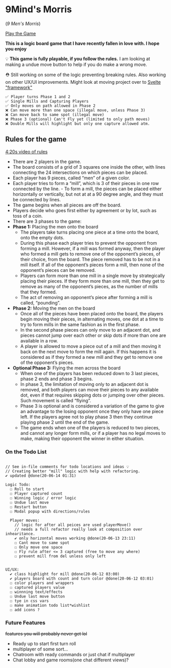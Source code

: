 # 9Mind's Morris

(_9 Men's Morris_)

[Play the Game](https://b1m1nd.github.io/NineMens/)

**This is a logic board game that I have recently fallen in love with. I hope you enjoy**

💡
**This game is fully playable, if you follow the rules.**
I am looking at making a undue move button to help if you do make a wrong move.

⛑ Still working on some of the logic preventing breaking rules. Also working on other UX/UI improvements. Might look at moving project over to [Svelte "framework"](https://svelte.dev/)

```
✅ Player turns Phase 1 and 2
✅ Single Mills and Capturing Players
✅ Only moves on path allowed in Phase 2
❌ Can move more than one space (illegal move, unless Phase 3)
❌ Can move back to same spot (illegal move)
❌ Phase 3 (optional) Can't Fly yet (limited to only path moves)
❌ Double Mills will highlight but only one capture allowed atm.
```

## Rules for the game

[4:20s video of rules](https://www.youtube.com/watch?v=zvbIKOHIkRE)

- There are 2 players in the game.
- The board consists of a grid of 3 squares one inside the other, with lines connecting the 24 intersections on which pieces can be placed.
- Each player has 9 pieces, called “men” of a given color.
- Each player tries to form a “mill”, which is 3 of their pieces in one row connected by the line. - To form a mill, the pieces can be placed either horizontally or vertically, but not at at a 90 degree angle, and they must be connected by lines.
- The game begins when all pieces are off the board.
- Players decide who goes first either by agreement or by lot, such as toss of a coin.
- There are 3 phases to the game:
- **Phase 1:** Placing the men onto the board
  - The players take turns placing one piece at a time onto the board, onto the empty dots.
  - During this phase each player tries to prevent the opponent from forming a mill. However, if a mill was formed anyway, then the player who formed a mill gets to remove one of the opponent’s pieces, of their choice, from the board. The piece removed has to be not in a mill itself. If all of the opponent’s pieces form a mill, then none of the opponent’s pieces can be removed.
  - Players can form more than one mill in a single move by strategically placing their pieces. If they form more than one mill, then they get to remove as many of the opponent’s pieces, as the number of mills that they formed.
  - The act of removing an opponent’s piece after forming a mill is called, “pounding”.
- **Phase 2:** Moving the men on the board
  - Once all of the pieces have been placed onto the board, the players begin moving their pieces, in alternating moves, one dot at a time to try to form mills in the same fashion as in the first phase.
  - In the second phase pieces can only move to an adjacent dot, and pieces cannot jump over each other or skip dots if more than one are available in a row.
  - A player is allowed to move a piece out of a mill and then moving it back on the next move to form the mill again. If this happens it is considered as if they formed a new mill and they get to remove one of the opponent’s pieces.
- **Optional Phase 3:** Flying the men across the board
  - When one of the players has been reduced down to 3 last pieces, phase 2 ends and phase 3 begins.
  - In phase 3, the limitation of moving only to an adjacent dot is removed, and both players can move their pieces to any available dot, even if that requires skipping dots or jumping over other pieces. Such movement is called “flying”.
  - Phase 3 is optional and is considered a variation of the game to give an advantage to the losing opponent once they only have one piece left. If the players agree not to play phase 3 then they continue playing phase 2 until the end of the game.
  - The game ends when one of the players is reduced to two pieces, and cannot any longer form mills, or if a player has no legal moves to make, making their opponent the winner in either situation.

### On the Todo List

```

// See in-file comments for todo locations and ideas 💡
// Creating better "mill" logic with help with refactoring.
✔ updated @done(20-06-14 01:31)

Logic Todo:
  ☐ Roll to start
  ☐ Player captured count
  ☐ Winning logic / error logic
  ☐ Undue last move
  ☐ Restart button
  ☐ Modal popup with directions/rules

  Player moves:
    // logic for after all peices are used playerMove()
    // needs a full refactor really look at composition over inhearitance.
    ✔ only horizontal moves working @done(20-06-13 23:11)
    ☐ Cant move to same spot
    ☐ Only move one space
    ☐ Fly rule after <= 3 captured (free to move any where)
    ☐ prevent mill from del unless only left


UI/UX:
  ✔ class highlight for mill @done(20-06-12 03:00)
  ✔ players board with count and turn color @done(20-06-12 03:01)
  ☐ color players and wrappers
  ☐ captured players value
  ☐ winnning text/effects
  ☐ Undue last move button
  ☐ tye in css vars
  ☐ make animation todo list*wishlist
  ☐ add icons ?

```

### Future Features

~~features you will probably never get lol~~

- Ready up to start first turn roll
- multiplayer of some sort...
- Chatroom with ready commands or just chat if multiplayer
- Chat lobby and game rooms(one chat different views)?
